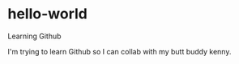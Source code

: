 # hello-world
Learning Github

I'm trying to learn Github so I can collab with my butt buddy kenny.
